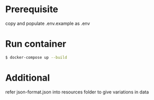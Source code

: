 # Prerequisite
copy and populate .env.example as .env

# Run container
```bash
$ docker-compose up --build
```
# Additional
refer json-format.json into resources folder to give variations in data


